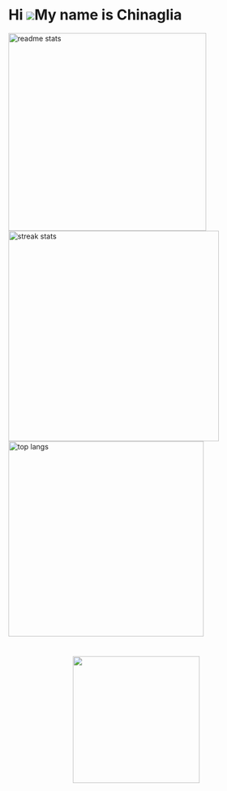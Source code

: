 Hi ![](https://user-images.githubusercontent.com/18350557/176309783-0785949b-9127-417c-8b55-ab5a4333674e.gif)My name is Chinaglia 
=================================================================================================================================
<a href="https://github.com/anuraghazra/github-readme-stats">
 <img width=390 src="https://github-readme-stats-salesp07.vercel.app/api?username=chinaglia77&count_private=true&show_icons=true&theme=react&rank_icon=github&border_radius=10" alt="readme stats" />
</a>
<a href="https://github.com/anuraghazra/convoychat">
<img width=415 src="https://github-readme-streak-stats-salesp07.vercel.app/?user=chinaglia77&count_private=true&theme=react&border_radius=10" alt="streak stats"/>
  


</a>
<img width=385 align="center" src="https://github-readme-stats-salesp07.vercel.app/api/top-langs/?username=chinaglia77&hide=HTML&langs_count=8&layout=compact&theme=react&border_radius=10&size_weight=0.5&count_weight=0.5&exclude_repo=github-readme-stats" alt="top langs" />


<h1 align = "center"></h1>
<div align="center">
  <a href="https://skillicons.dev" >
    <img width=250 src="https://skillicons.dev/icons?i=java,py,html,css,vscode,eclipse,mysql,c&perline=4"/>
  </a>
</div>


